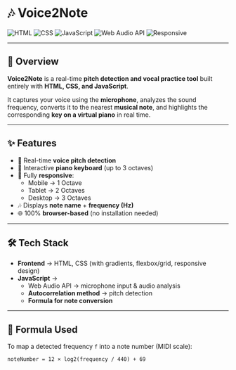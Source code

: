 # 🎶 Voice2Note

![HTML](https://img.shields.io/badge/HTML-5-orange?logo=html5)
![CSS](https://img.shields.io/badge/CSS-3-blue?logo=css3)
![JavaScript](https://img.shields.io/badge/JavaScript-ES6-yellow?logo=javascript)
![Web Audio API](https://img.shields.io/badge/Web%20API-Audio-green)
![Responsive](https://img.shields.io/badge/Responsive-Mobile%20Friendly-brightgreen)

---

## 📌 Overview
**Voice2Note** is a real-time **pitch detection and vocal practice tool** built entirely with **HTML, CSS, and JavaScript**.  

It captures your voice using the **microphone**, analyzes the sound frequency, converts it to the nearest **musical note**, and highlights the corresponding **key on a virtual piano** in real time.  

---

## ✨ Features
- 🎤 Real-time **voice pitch detection**  
- 🎹 Interactive **piano keyboard** (up to 3 octaves)  
- 📱 Fully **responsive**:  
  - Mobile → 1 Octave  
  - Tablet → 2 Octaves  
  - Desktop → 3 Octaves  
- 🎶 Displays **note name** + **frequency (Hz)**  
- 🌐 100% **browser-based** (no installation needed)  

---

## 🛠️ Tech Stack
- **Frontend** → HTML, CSS (with gradients, flexbox/grid, responsive design)  
- **JavaScript** →  
  - Web Audio API → microphone input & audio analysis  
  - **Autocorrelation method** → pitch detection  
  - **Formula for note conversion**  

---

## 🧮 Formula Used
To map a detected frequency `f` into a note number (MIDI scale):

```text
noteNumber = 12 × log2(frequency / 440) + 69

